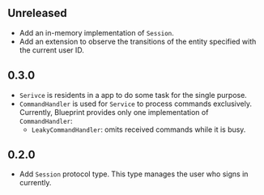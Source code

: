 ## Unreleased

- Add an in-memory implementation of `Session`.
- Add an extension to observe the transitions of the entity specified with the current user ID.


## 0.3.0

- `Serivce` is residents in a app to do some task for the single purpose.
- `CommandHandler` is used for `Service` to process commands exclusively. Currently, Blueprint provides only one implementation of `CommandHandler`:
    - `LeakyCommandHandler`: omits received commands while it is busy.


## 0.2.0

- Add `Session` protocol type. This type manages the user who signs in currently.
